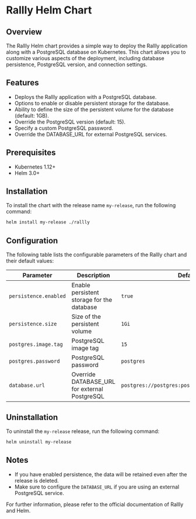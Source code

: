 # Rallly Helm Chart

## Overview

The Rallly Helm chart provides a simple way to deploy the Rallly application along with a PostgreSQL database on Kubernetes. This chart allows you to customize various aspects of the deployment, including database persistence, PostgreSQL version, and connection settings.

## Features

- Deploys the Rallly application with a PostgreSQL database.
- Options to enable or disable persistent storage for the database.
- Ability to define the size of the persistent volume for the database (default: 1GB).
- Override the PostgreSQL version (default: 15).
- Specify a custom PostgreSQL password.
- Override the DATABASE_URL for external PostgreSQL services.

## Prerequisites

- Kubernetes 1.12+
- Helm 3.0+

## Installation

To install the chart with the release name `my-release`, run the following command:

```bash
helm install my-release ./rallly
```

## Configuration

The following table lists the configurable parameters of the Rallly chart and their default values:

| Parameter                     | Description                                           | Default           |
|-------------------------------|-------------------------------------------------------|-------------------|
| `persistence.enabled`         | Enable persistent storage for the database           | `true`            |
| `persistence.size`            | Size of the persistent volume                         | `1Gi`             |
| `postgres.image.tag`          | PostgreSQL image tag                                  | `15`              |
| `postgres.password`           | PostgreSQL password                                   | `postgres`        |
| `database.url`                | Override DATABASE_URL for external PostgreSQL        | `postgres://postgres:postgres@rallly_db/rallly` |

## Uninstallation

To uninstall the `my-release` release, run the following command:

```bash
helm uninstall my-release
```

## Notes

- If you have enabled persistence, the data will be retained even after the release is deleted.
- Make sure to configure the `DATABASE_URL` if you are using an external PostgreSQL service.

For further information, please refer to the official documentation of Rallly and Helm.